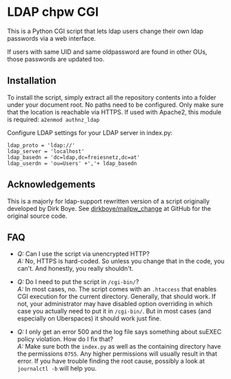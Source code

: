 # LDAP chpw CGI

This is a Python CGI script that lets ldap users change
their own ldap passwords via a web interface.

If users with same UID and same oldpassword are found in other OUs,
those passwords are updated too.

## Installation
To install the script, simply extract all the repository contents into a folder
under your document root. No paths need to be configured. Only make sure that the
location is reachable via HTTPS. If used with Apache2, this module is required: `a2enmod authnz_ldap`

Configure LDAP settings for your LDAP server in index.py:
```
ldap_proto = 'ldap://'
ldap_server = 'localhost'
ldap_basedn = 'dc=ldap,dc=freiesnetz,dc=at'
ldap_userdn = 'ou=Users' +','+ ldap_basedn
```

## Acknowledgements
This is a majorly for ldap-support rewritten version of a script originally developed by Dirk Boye.
See [dirkboye/mailpw_change](https://github.com/dirkboye/mailpw_change) at GitHub
for the original source code.

## FAQ
* *Q:* Can I use the script via unencrypted HTTP?<br>
  *A:* No, HTTPS is hard-coded. So unless you change that in the code, you can't.
  And honestly, you really shouldn't.

* *Q:* Do I need to put the script in `/cgi-bin/`?<br>
  *A:* In most cases, no. The script comes with an `.htaccess` that enables CGI
  execution for the current directory. Generally, that should work. If not, your
  administrator may have disabled option overriding in which case you actually
  need to put it in `/cgi-bin/`. But in most cases (and especially on Uberspaces)
  it should work just fine.

* *Q:* I only get an error 500 and the log file says something about suEXEC
  policy violation. How do I fix that?<br>
  *A:* Make sure both the `index.py` as well as the containing directory have
  the permissions `0755`. Any higher permissions will usually result in that error.
  If you have trouble finding the root cause, possibly a look at `journalctl -b`
  will help you.
